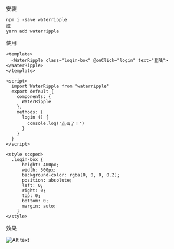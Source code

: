 安装
```
npm i -save waterripple
或
yarn add waterripple
```
使用
```
<template>
  <WaterRipple class="login-box" @onClick="login" text="登陆"></WaterRipple>
</template>

<script>
  import WaterRipple from 'waterripple'
  export default {
    components: {
      WaterRipple
    },
    methods: {
      login () {
        console.log('点击了！')
      }
    }
  }
</script>

<style scoped>
  .login-box {
      height: 400px;
      width: 500px;
      background-color: rgba(0, 0, 0, 0.2);
      position: absolute;
      left: 0;
      right: 0;
      top: 0;
      bottom: 0;
      margin: auto;
    }
</style>
```

效果

![Alt text](http://puge-10017157.cossh.myqcloud.com/github8600/%E6%B0%B4%E6%B3%A2%E7%BA%B9.gif)
